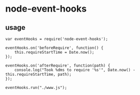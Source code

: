 # node-event-hooks

## usage

    var eventHooks = require('node-event-hooks');
    
    eventHooks.on('beforeRequire', function() {
        this.requireStartTime = Date.now();
    });
    
    eventHooks.on('afterRequire', function(path) {
        console.log("Took %dms to require '%s'", Date.now() - this.requireStartTime, path);
    });
    
    eventHooks.run("./www.js");